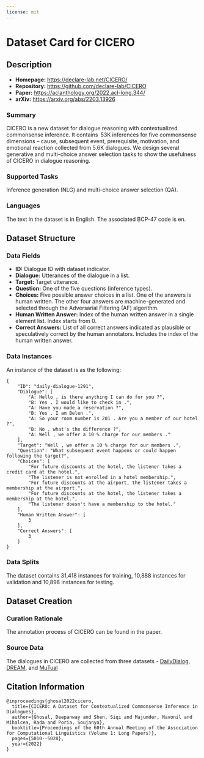 ```yaml
---
license: mit
---
```


# Dataset Card for CICERO

## Description

- **Homepage:** https://declare-lab.net/CICERO/
- **Repository:** https://github.com/declare-lab/CICERO
- **Paper:** https://aclanthology.org/2022.acl-long.344/
- **arXiv:** https://arxiv.org/abs/2203.13926

### Summary

CICERO is a new dataset for dialogue reasoning with contextualized commonsense inference. It contains 53K inferences for five commonsense dimensions – cause, subsequent event, prerequisite, motivation, and emotional reaction collected from 5.6K dialogues. We design several generative and multi-choice answer selection tasks to show the usefulness of CICERO in dialogue reasoning.

### Supported Tasks

Inference generation (NLG) and multi-choice answer selection (QA).

### Languages

The text in the dataset is in English. The associated BCP-47 code is en.

## Dataset Structure

### Data Fields

- **ID:** Dialogue ID with dataset indicator.
- **Dialogue:** Utterances of the dialogue in a list.
- **Target:** Target utterance.
- **Question:** One of the five questions (inference types).
- **Choices:** Five possible answer choices in a list. One of the answers is human written. The other four answers are machine-generated and selected through the Adversarial Filtering (AF) algorithm.
- **Human Written Answer:** Index of the human written answer in a single element list. Index starts from 0.
- **Correct Answers:** List of all correct answers indicated as plausible or speculatively correct by the human annotators. Includes the index of the human written answer.

### Data Instances

An instance of the dataset is as the following:

```
{
    "ID": "daily-dialogue-1291",
    "Dialogue": [
        "A: Hello , is there anything I can do for you ?",
        "B: Yes . I would like to check in .",
        "A: Have you made a reservation ?",
        "B: Yes . I am Belen .",
        "A: So your room number is 201 . Are you a member of our hotel ?",
        "B: No , what's the difference ?",
        "A: Well , we offer a 10 % charge for our members ."
    ],
    "Target": "Well , we offer a 10 % charge for our members .",
    "Question": "What subsequent event happens or could happen following the target?",
    "Choices": [
        "For future discounts at the hotel, the listener takes a credit card at the hotel.",
        "The listener is not enrolled in a hotel membership.",
        "For future discounts at the airport, the listener takes a membership at the airport.",
        "For future discounts at the hotel, the listener takes a membership at the hotel.",
        "The listener doesn't have a membership to the hotel."
    ],
    "Human Written Answer": [
        3
    ],
    "Correct Answers": [
        3
    ]
}
 ```

### Data Splits

The dataset contains 31,418 instances for training, 10,888 instances for validation and 10,898 instances for testing.

## Dataset Creation

### Curation Rationale

The annotation process of CICERO can be found in the paper.

### Source Data

The dialogues in CICERO are collected from three datasets - [DailyDialog](https://arxiv.org/abs/1710.03957), [DREAM](https://arxiv.org/abs/1902.00164), and [MuTual](https://arxiv.org/abs/2004.04494)

## Citation Information

```
@inproceedings{ghosal2022cicero,
  title={CICERO: A Dataset for Contextualized Commonsense Inference in Dialogues},
  author={Ghosal, Deepanway and Shen, Siqi and Majumder, Navonil and Mihalcea, Rada and Poria, Soujanya},
  booktitle={Proceedings of the 60th Annual Meeting of the Association for Computational Linguistics (Volume 1: Long Papers)},
  pages={5010--5028},
  year={2022}
}
```
